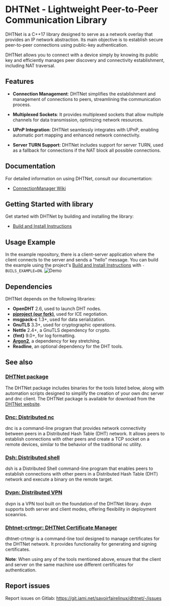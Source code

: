 # DHTNet - Lightweight Peer-to-Peer Communication Library

<!-- ![DHTNet Logo]() -->

DHTNet is a C++17 library designed to serve as a network overlay that provides an IP network abstraction. Its main objective is to establish secure peer-to-peer connections using public-key authentication.

DHTNet allows you to connect with a device simply by knowing its public key and efficiently manages peer discovery and connectivity establishment, including NAT traversal.

## Features

- **Connection Management**: DHTNet simplifies the establishment and management of connections to peers, streamlining the communication process.

- **Multiplexed Sockets**: It provides multiplexed sockets that allow multiple channels for data transmission, optimizing network resources.

- **UPnP Integration**: DHTNet seamlessly integrates with UPnP, enabling automatic port mapping and enhanced network connectivity.

- **Server TURN Support**: DHTNet includes support for server TURN, used as a fallback for connections if the NAT block all possible connections.


## Documentation

For detailed information on using DHTNet, consult our documentation:

- [ConnectionManager Wiki](https://docs.jami.net/en_US/developer/jami-concepts/connection-manager.html)

## Getting Started with library

Get started with DHTNet by building and installing the library:

- [Build and Install Instructions](BUILD.md)

## Usage Example
In the example repository, there is a client-server application where the client connects to the server and sends a "hello" message.
You can build the example using the project's [Build and Install Instructions](BUILD.md) with `-BUILS_EXAMPLE=ON`.
![Demo](example/client-server_dhtnet.png)

## Dependencies

DHTNet depends on the following libraries:

- **OpenDHT** 2.6, used to launch DHT nodes.
- **[pjproject (our fork)](https://github.com/savoirfairelinux/pjproject)**, used for ICE negotiation.
- **msgpack-c** 1.3+, used for data serialization.
- **GnuTLS** 3.3+, used for cryptographic operations.
- **Nettle** 2.4+, a GnuTLS dependency for crypto.
- **{fmt}** 9.0+, for log formatting.
- **[Argon2](https://github.com/P-H-C/phc-winner-argon2)**, a dependency for key stretching.
- **Readline**, an optional dependency for the DHT tools.

## See also

### [DHTNet package](tools/README.md)

The DHTNet package includes binaries for the tools listed below, along with automation scripts designed to simplify the creation of your own dnc server and dnc client.
The DHTNet package is available for download from the [DHTNet website](https://dhtnet.sfl.io).

### [Dnc: Distributed nc](tools/dnc/README.md)

dnc is a command-line program that provides network connectivity between peers in a Distributed Hash Table (DHT) network. It allows peers to establish connections with other peers and create a TCP socket on a remote devices, similar to the behavior of the traditional nc utility.

### [Dsh: Distributed shell](tools/dsh/README.md)

dsh is a Distributed Shell command-line program that enables peers to establish connections with other peers in a Distributed Hash Table (DHT) network and execute a binary on the remote target.

### [Dvpn: Distributed VPN](tools/dvpn/README.md)

dvpn is a VPN tool built on the foundation of the DHTNet library. dvpn supports both server and client modes, offering flexibility in deployment sceanrios.

### [Dhtnet-crtmgr:  DHTNet Certificate Manager](tools/dhtnet_crtmgr/README.md)
dhtnet-crtmgr is a command-line tool designed to manage certificates for the DHTNet network. It provides functionality for generating and signing certificates.

**Note**: 
When using any of the tools mentioned above, ensure that the client and server on the same machine use different certificates for authentication.

## Report issues

Report issues on Gitlab: https://git.jami.net/savoirfairelinux/dhtnet/-/issues